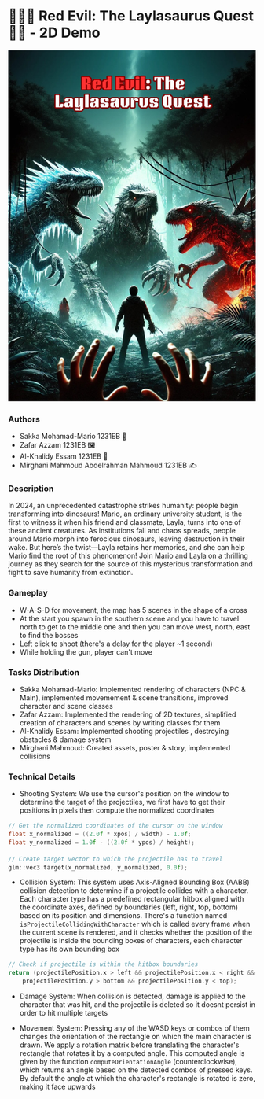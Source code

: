 # 👩🏻‍🦰 Red Evil: The Laylasaurus Quest 🦖🧕 - 2D Demo

![poster](Poster.jpg)

### Authors 
- Sakka Mohamad-Mario 1231EB 🚶
- Zafar Azzam 1231EB 🖼
- Al-Khalidy Essam 1231EB :gun:
- Mirghani Mahmoud Abdelrahman Mahmoud 1231EB ✍ 

### Description
In 2024, an unprecedented catastrophe strikes humanity: people begin transforming into dinosaurs! Mario, an ordinary university student, is the first to witness it when his friend and classmate, Layla, turns into one of these ancient creatures. As institutions fall and chaos spreads, people around Mario morph into ferocious dinosaurs, leaving destruction in their wake. But here’s the twist—Layla retains her memories, and she can help Mario find the root of this phenomenon! Join Mario and Layla on a thrilling journey as they search for the source of this mysterious transformation and fight to save humanity from extinction.


### Gameplay

- W-A-S-D for movement, the map has 5 scenes in the shape of a cross
- At the start you spawn in the southern scene and you have to travel north to get to the middle one and then you can move west, north, east to find the bosses
- Left click to shoot (there's a delay for the player ~1 second)
- While holding the gun, player can't move

### Tasks Distribution

- Sakka Mohamad-Mario: Implemented rendering of characters (NPC & Main), implemented movemement & scene transitions, improved character and scene classes
- Zafar Azzam: Implemented the rendering of 2D textures, simplified creation of characters and scenes by writing classes for them
- Al-Khalidy Essam: Implemented shooting projectiles , destroying obstacles & damage system
- Mirghani Mahmoud: Created assets, poster & story, implemented collisions

### Technical Details

- Shooting System: We use the cursor's position on the window to determine the target of the projectiles, we first have to get their positions in pixels then compute the normalized coordinates

```cpp
// Get the normalized coordinates of the cursor on the window
float x_normalized = ((2.0f * xpos) / width) - 1.0f;
float y_normalized = 1.0f - ((2.0f * ypos) / height);

// Create target vector to which the projectile has to travel
glm::vec3 target(x_normalized, y_normalized, 0.0f);
```

- Collision System: This system uses Axis-Aligned Bounding Box (AABB) collision detection to determine if a projectile collides with a character. Each character type has a predefined rectangular hitbox aligned with the coordinate axes, defined by boundaries (left, right, top, bottom) based on its position and dimensions. There's a function named `isProjectileCollidingWithCharacter` which is called every frame when the current scene is rendered, and it checks whether the position of the projectile is inside the bounding boxes of characters, each character type has its own bounding box

```cpp
// Check if projectile is within the hitbox boundaries
return (projectilePosition.x > left && projectilePosition.x < right &&
    projectilePosition.y > bottom && projectilePosition.y < top);
```

- Damage System: When collision is detected, damage is applied to the character that was hit, and the projectile is deleted so it doesnt persist in order to hit multiple targets

- Movement System: Pressing any of the WASD keys or combos of them changes the orientation of the rectangle on which the main character is drawn. We apply a rotation matrix before translating the character's rectangle that rotates it by a computed angle. This computed angle is given by the function `computeOrientationAngle` (counterclockwise), which returns an angle based on the detected combos of pressed keys. By default the angle at which the character's rectangle is rotated is zero, making it face upwards

